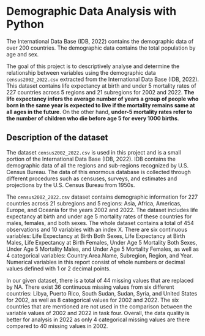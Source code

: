 # Demographic Data Analysis with Python

The International Data Base (IDB, 2022) contains the demographic data of over 200
countries. The demographic data contains the total population by age and sex.

The goal of this project is to descriptively analyse and determine the relationship between
variables using the demographic data ```census2002_2022.csv``` extracted from the
International Data Base (IDB, 2022). This dataset contains life expectancy at birth and
under 5 mortality rates of 227 countries across 5 regions and 21 subregions for 2002 and
2022. **The life expectancy infers the average number of years a group of people who
born in the same year is expected to live if the mortality remains same at all ages in the
future**. On the other hand, **under-5 mortality rates refer to the number
of children who die before age 5 for every 1000 births**.

## Description of the dataset

The dataset ```census2002_2022.csv``` is used in this project and is a small portion of
the International Data Base (IDB, 2022). IDB contains the demographic data of all
the regions and sub-regions recognized by U.S. Census Bureau. The data of this enormous
database is collected through different procedures such as censuses, surveys, and
estimates and projections by the U.S. Census Bureau from 1950s.

The ```census2002_2022.csv``` dataset contains demographic information for 227 countries
across 21 subregions and 5 regions: Asia, Africa, Americas, Europe, and Oceania for
the years 2002 and 2022. The dataset includes life expectancy at birth and under age 5
mortality rates of these countries for males, females, and both sexes. The whole dataset
contains a total of 454 observations and 10 variables with an index X. There are six
continuous variables: $\textsf{Life Expectancy at Birth Both Sexes}$, $\textsf{Life Expectancy at Birth
Males}$, $\textsf{Life Expectancy at Birth Females}$, $\textsf{Under Age 5 Mortality Both Sexes}$, $\textsf{Under Age
5 Mortality Males}$, and $\textsf{Under Age 5 Mortality Females}$, as well as 4 categorical variables:
$\textsf{Country.Area.Name}$, $\textsf{Subregion}$, $\textsf{Region}$, and $\textsf{Year}$. Numerical variables in this report
consist of whole numbers or decimal values defined with 1 or 2 decimal points.

In our given dataset, there is a total of 44 missing values that are replaced by NA. There
exist 36 continuous missing values from six different countries: Libya, Puerto Rico, South
Sudan, Sudan, Syria, and United States for 2002, as well as 8 categorical values for 2002
and 2022. The six countries that are mentioned are not used in the comparison between
the variable values of 2002 and 2022 in task four. Overall, the data quality is better for
analysis in 2022 as only 4 categorical missing values are there compared to 40 missing
values in 2002.
